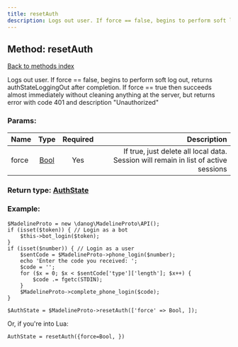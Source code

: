 ```yaml
---
title: resetAuth
description: Logs out user. If force == false, begins to perform soft log out, returns authStateLoggingOut after completion. If force == true then succeeds almost immediately without cleaning anything at the server, but returns error with code 401 and description "Unauthorized"
---
```

## Method: resetAuth  
[Back to methods index](index.md)


Logs out user. If force == false, begins to perform soft log out, returns authStateLoggingOut after completion. If force == true then succeeds almost immediately without cleaning anything at the server, but returns error with code 401 and description "Unauthorized"

### Params:

| Name     |    Type       | Required | Description |
|----------|:-------------:|:--------:|------------:|
|force|[Bool](../types/Bool.md) | Yes|If true, just delete all local data. Session will remain in list of active sessions|


### Return type: [AuthState](../types/AuthState.md)

### Example:


```
$MadelineProto = new \danog\MadelineProto\API();
if (isset($token)) { // Login as a bot
    $this->bot_login($token);
}
if (isset($number)) { // Login as a user
    $sentCode = $MadelineProto->phone_login($number);
    echo 'Enter the code you received: ';
    $code = '';
    for ($x = 0; $x < $sentCode['type']['length']; $x++) {
        $code .= fgetc(STDIN);
    }
    $MadelineProto->complete_phone_login($code);
}

$AuthState = $MadelineProto->resetAuth(['force' => Bool, ]);
```

Or, if you're into Lua:

```
AuthState = resetAuth({force=Bool, })
```

